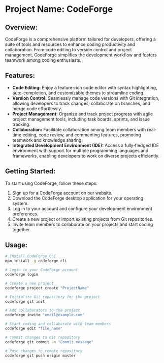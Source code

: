 # Project Name: CodeForge

## Overview:
CodeForge is a comprehensive platform tailored for developers, offering a suite of tools and resources to enhance coding productivity and collaboration. From code editing to version control and project management, CodeForge simplifies the development workflow and fosters teamwork among coding enthusiasts.

## Features:
- **Code Editing:** Enjoy a feature-rich code editor with syntax highlighting, auto-completion, and customizable themes to streamline coding.
- **Version Control:** Seamlessly manage code versions with Git integration, allowing developers to track changes, collaborate on branches, and merge code effortlessly.
- **Project Management:** Organize and track project progress with agile project management tools, including task boards, sprints, and issue tracking.
- **Collaboration:** Facilitate collaboration among team members with real-time editing, code review, and commenting features, promoting teamwork and knowledge sharing.
- **Integrated Development Environment (IDE):** Access a fully-fledged IDE environment with support for multiple programming languages and frameworks, enabling developers to work on diverse projects efficiently.

## Getting Started:
To start using CodeForge, follow these steps:
1. Sign up for a CodeForge account on our website.
2. Download the CodeForge desktop application for your operating system.
3. Log in to your account and configure your development environment preferences.
4. Create a new project or import existing projects from Git repositories.
5. Invite team members to collaborate on your projects and start coding together.

## Usage:
```bash
# Install CodeForge CLI
npm install -g codeforge-cli

# Login to your CodeForge account
codeforge login

# Create a new project
codeforge project create "ProjectName"

# Initialize Git repository for the project
codeforge git init

# Add collaborators to the project
codeforge invite "email@example.com"

# Start coding and collaborate with team members
codeforge edit "file_name"

# Commit changes to Git repository
codeforge git commit -m "Commit message"

# Push changes to remote repository
codeforge git push origin master
